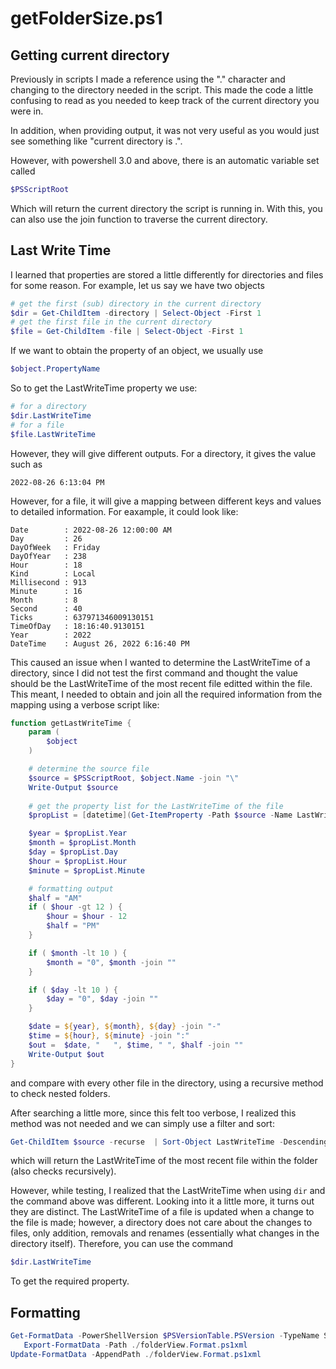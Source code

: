 # getFolderSize.ps1

## Getting current directory

Previously in scripts I made a reference using the "." character and changing to the directory needed in the script. This made the code a little confusing to read as you needed to keep track of the current directory you were in. 

In addition, when providing output, it was not very useful as you would just see something like "current directory is .".

However, with powershell 3.0 and above, there is an automatic variable set called 
```Powershell
$PSScriptRoot
```

Which will return the current directory the script is running in. With this, you can also use the join function to traverse the current directory. 

## Last Write Time

I learned that properties are stored a little differently for directories and files for some reason. For example, let us say we have two objects 
```Powershell
# get the first (sub) directory in the current directory
$dir = Get-ChildItem -directory | Select-Object -First 1
# get the first file in the current directory
$file = Get-ChildItem -file | Select-Object -First 1
```
If we want to obtain the property of an object, we usually use 
```Powershell
$object.PropertyName
```
So to get the LastWriteTime property we use:
```Powershell 
# for a directory 
$dir.LastWriteTime
# for a file
$file.LastWriteTime
```
However, they will give different outputs. For a directory, it gives the value such as 
```
2022-08-26 6:13:04 PM
```
However, for a file, it will give a mapping between different keys and values to detailed information. For eaxample, it could look like:

```
Date        : 2022-08-26 12:00:00 AM
Day         : 26
DayOfWeek   : Friday
DayOfYear   : 238
Hour        : 18
Kind        : Local
Millisecond : 913
Minute      : 16
Month       : 8
Second      : 40
Ticks       : 637971346009130151
TimeOfDay   : 18:16:40.9130151
Year        : 2022
DateTime    : August 26, 2022 6:16:40 PM
```

This caused an issue when I wanted to determine the LastWriteTime of a directory, since I did not test the first command and thought the value should be the LastWriteTime of the most recent file editted within the file. 
This meant, I needed to obtain and join all the required information from the mapping using a verbose script like:
```Powershell
function getLastWriteTime {
    param (
        $object
    )

    # determine the source file
    $source = $PSScriptRoot, $object.Name -join "\"
    Write-Output $source
    
    # get the property list for the LastWriteTime of the file
    $propList = [datetime](Get-ItemProperty -Path $source -Name LastWriteTime).lastwritetime

    $year = $propList.Year
    $month = $propList.Month
    $day = $propList.Day
    $hour = $propList.Hour
    $minute = $propList.Minute

    # formatting output
    $half = "AM"
    if ( $hour -gt 12 ) {
        $hour = $hour - 12
        $half = "PM"
    }

    if ( $month -lt 10 ) {
        $month = "0", $month -join ""
    }

    if ( $day -lt 10 ) {
        $day = "0", $day -join ""
    }

    $date = ${year}, ${month}, ${day} -join "-"
    $time = ${hour}, ${minute} -join ":"
    $out =  $date, "   ", $time, " ", $half -join ""
    Write-Output $out
}
```

and compare with every other file in the directory, using a recursive method to check nested folders.

After searching a little more, since this felt too verbose, I realized this method was not needed and we can simply use a filter and sort:
```powershell
Get-ChildItem $source -recurse  | Sort-Object LastWriteTime -Descending | Select-Object -First 1
```
which will return the LastWriteTime of the most recent file within the folder (also checks recursively). 

However, while testing, I realized that the LastWriteTime when using ```dir``` and the command above was different. Looking into it a little more, it turns out they are distinct. The LastWriteTime of a file is updated when a change to the file is made; however, a directory does not care about the changes to files, only addition, removals and renames (essentially what changes in the directory itself). Therefore, you can use the command 
```powershell
$dir.LastWriteTime
```
To get the required property. 

## Formatting
```powershell
Get-FormatData -PowerShellVersion $PSVersionTable.PSVersion -TypeName System.IO.DirectoryInfo |
   Export-FormatData -Path ./folderView.Format.ps1xml
Update-FormatData -AppendPath ./folderView.Format.ps1xml
```